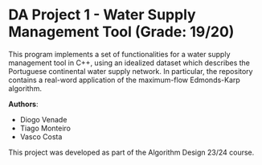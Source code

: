 # DA Project 1 - Water Supply Management Tool (Grade: 19/20)

This program implements a set of functionalities for a water supply management tool in C++, using an idealized dataset which describes the Portuguese continental water
supply network. In particular, the repository contains a real-word application of the maximum-flow Edmonds-Karp algorithm.

**Authors**:
- Diogo Venade
- Tiago Monteiro
- Vasco Costa

This project was developed as part of the Algorithm Design 23/24 course.